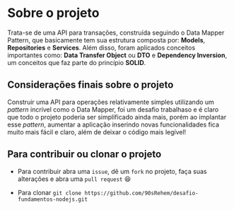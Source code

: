 # Sobre o projeto

Trata-se de uma API para transações, construída seguindo o Data Mapper Pattern, que basicamente tem sua estrutura composta por: **Models**, **Repositories** e **Services**. Além disso, foram aplicados conceitos importantes como: **Data Transfer Object** ou **DTO** e **Dependency Inversion**, um conceitos que faz parte do princípio **SOLID**.

## Considerações finais sobre o projeto

Construir uma API para operações relativamente simples utilizando um _pattern_ incrível como o Data Mapper, foi um desafio trabalhaso e é claro que todo o projeto poderia ser simplificado ainda mais, porém ao implantar esse _pattern_, aumentar a aplicação inserindo novas funcionalidades fica muito mais fácil e claro, além de deixar o código mais legível!

## Para contribuir ou clonar o projeto

- Para contribuir abra uma `issue`, dê um `fork` no projeto, faça suas alterações e abra uma `pull request` :satisfied:

- Para clonar `git clone https://github.com/90sRehem/desafio-fundamentos-nodejs.git`
